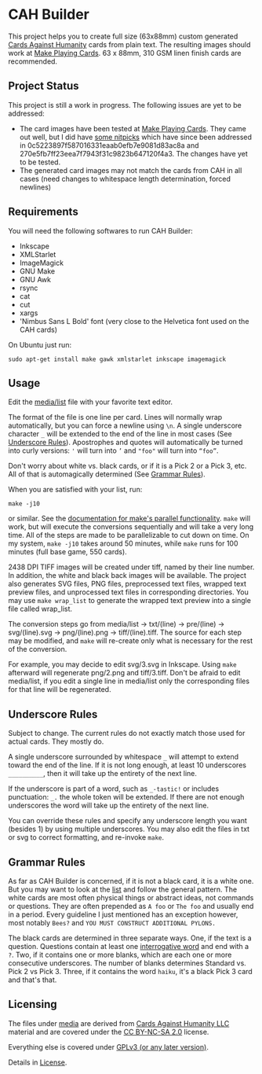 CAH Builder
===========
This project helps you to create full size (63x88mm) custom generated [Cards Against Humanity](http://cardsagainsthumanity.com/) cards from plain text.
The resulting images should work at [Make Playing Cards](http://www.makeplayingcards.com/). 63 x 88mm, 310 GSM linen finish cards are recommended.

Project Status
--------------
This project is still a work in progress. The following issues are yet to be addressed:

* The card images have been tested at [Make Playing Cards](http://www.makeplayingcards.com/). They came out well, but I did 
have [some nitpicks](http://kcghost.github.io/projects/2015/02/28/cah-cards.html) which have since been addressed in 0c5223897f587016331eaab0efb7e9081d83ac8a and 270e5fb7ff23eea7f7943f31c9823b647120f4a3. The changes have yet to be tested.
* The generated card images may not match the cards from CAH in all cases (need changes to whitespace length determination, forced newlines)

Requirements
------------
You will need the following softwares to run CAH Builder:


* Inkscape
* XMLStarlet
* ImageMagick
* GNU Make
* GNU Awk
* rsync
* cat
* cut
* xargs
* 'Nimbus Sans L Bold' font (very close to the Helvetica font used on the CAH cards)

On Ubuntu just run:
```
sudo apt-get install make gawk xmlstarlet inkscape imagemagick
```

Usage
-----
Edit the [media/list](media/list) file with your favorite text editor. 

The format of the file is one line per card. Lines will normally wrap automatically, but you can force a newline using `\n`.
A single underscore character `_` will be extended to the end of the line in most cases (See [Underscore Rules](#underscore-rules)).
Apostrophes and quotes will automatically be turned into curly versions: `'` will turn into `’` and `"foo"` will turn into `“foo”`.

Don't worry about white vs. black cards, or if it is a Pick 2 or a Pick 3, etc. All of that is automagically determined (See [Grammar Rules](#grammar-rules)).

When you are satisfied with your list, run:
```
make -j10
```
or similar. See the [documentation for make's parallel functionality](https://www.gnu.org/software/make/manual/html_node/Parallel.html). `make` will work, but will execute the conversions sequentially and will take a very long time. All of the steps are made to be parallelizable to cut down on time. On my system, `make -j10` takes around 50 minutes, while `make` runs for 100 minutes (full base game, 550 cards).

2438 DPI TIFF images will be created under tiff, named by their line number. In addition, the white and black back images will be available.
The project also generates SVG files, PNG files, preprocessed text files, wrapped text preview files, and unprocessed text files in corresponding directories.
You may use `make wrap_list` to generate the wrapped text preview into a single file called wrap_list.

The conversion steps go from media/list → txt/(line) → pre/(line) → svg/(line).svg → png/(line).png → tiff/(line).tiff.
The source for each step may be modified, and `make` will re-create only what is necessary for the rest of the conversion.

For example, you may decide to edit svg/3.svg in Inkscape. Using `make` afterward will regenerate png/2.png and tiff/3.tiff.
Don't be afraid to edit media/list, if you edit a single line in media/list only the corresponding files for that line will be regenerated.

Underscore Rules
----------------
Subject to change. The current rules do not exactly match those used for actual cards. They mostly do.

A single underscore surrounded by whitespace ` _ ` will attempt to extend toward the end of the line. If it is not long enough, at least 10 underscores `__________`, then it will take up the entirety of the next line.

If the underscore is part of a word, such as `_-tastic!` or includes punctuation: `_.` the whole token will be extended. If there are not enough underscores the word will take up the entirety of the next line.

You can override these rules and specify any underscore length you want (besides 1) by using multiple underscores. You may also edit the files in txt or svg to correct formatting, and re-invoke `make`.

Grammar Rules
-------------
As far as CAH Builder is concerned, if it is not a black card, it is a white one. But you may want to look at the [list](media/list) and follow the general pattern.
The white cards are most often physical things or abstract ideas, not commands or questions. They are often prepended as `A foo` or `The foo` and usually end in a period. 
Every guideline I just mentioned has an exception however, most notably `Bees?` and `YOU MUST CONSTRUCT ADDITIONAL PYLONS.`

The black cards are determined in three separate ways. One, if the text is a question. Questions contain at least one [interrogative word](http://www.hopstudios.com/nep/unvarnished/item/list_of_english_question_words) and end with a `?`. Two, if it contains one or more blanks, which are each one or more consecutive underscores. The number of blanks determines Standard vs. Pick 2 vs Pick 3. Three, if it contains the word `haiku`, it's a black Pick 3 card and that's that.

Licensing
---------
The files under [media](media/) are derived from [Cards Against Humanity LLC](http://cardsagainsthumanity.com/) material and are covered under the [CC BY-NC-SA 2.0](http://creativecommons.org/licenses/by-nc-sa/2.0/) license.

Everything else is covered under [GPLv3 (or any later version)](http://www.gnu.org/licenses/gpl.html).

Details in [License](LICENSE.md).
